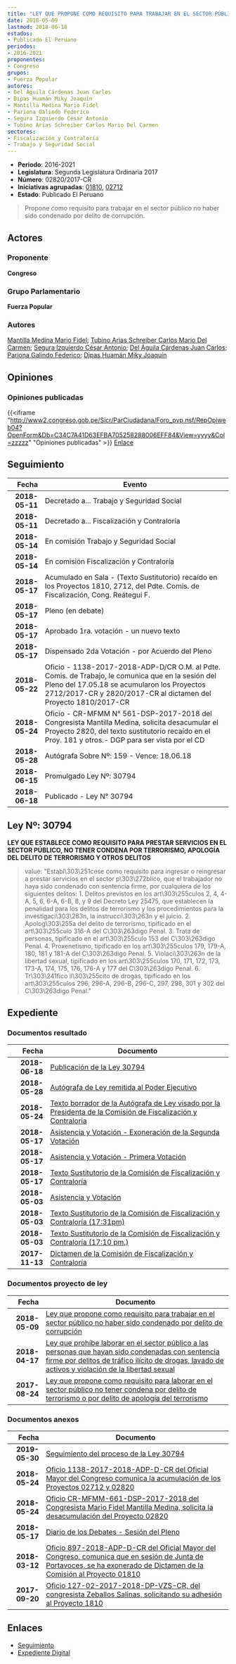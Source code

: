```yaml
---
title: "LEY QUE PROPONE COMO REQUISITO PARA TRABAJAR EN EL SECTOR PÚBLICO NO HABER SIDO CONDENADO POR DELITO DE CORRUPCIÓN"
date: 2018-05-09
lastmod: 2018-06-18
estados:
- Publicado El Peruano
periodos:
- 2016-2021
proponentes:
- Congreso
grupos:
- Fuerza Popular
autores:
- Del Águila Cárdenas Juan Carlos
- Dipas Huamán Miky Joaquín
- Mantilla Medina Mario Fidel
- Pariona Galindo Federico
- Segura Izquierdo César Antonio
- Tubino Arias Schreiber Carlos Mario Del Carmen
sectores:
- Fiscalización y Contraloría
- Trabajo y Seguridad Social
---
```

- **Periodo**: 2016-2021
- **Legislatura**: Segunda Legislatura Ordinaria 2017
- **Número**: 02820/2017-CR
- **Iniciativas agrupadas**: [01810](../../01800/01810), [02712](../../02700/02712)
- **Estado**: Publicado El Peruano

> Propone como requisito para trabajar en el sector público no haber sido condenado por delito de corrupción.


## Actores

### Proponente

**Congreso**

### Grupo Parlamentario

**Fuerza Popular**

### Autores

[Mantilla Medina Mario Fidel](mailto:mailto:mmantilla@congreso.gob.pe); [Tubino Arias Schreiber Carlos Mario Del Carmen](mailto:mailto:ctubino@congreso.gob.pe); [Segura Izquierdo César Antonio](mailto:mailto:csegura@congreso.gob.pe); [Del Águila Cárdenas Juan Carlos](mailto:mailto:jdelaguila@congreso.gob.pe); [Pariona Galindo Federico](mailto:mailto:fpariona@congreso.gob.pe); [Dipas Huamán Miky Joaquín](mailto:mailto:mdipas@congreso.gob.pe)

## Opiniones

### Opiniones publicadas

{{<iframe "http://www2.congreso.gob.pe/Sicr/ParCiudadana/Foro_pvp.nsf/RepOpiweb04?OpenForm&Db=C34C7A41D63EFBA705258288006EFF84&View=yyyy&Col=zzzzz" "Opiniones publicadas" >}}
[Enlace](http://www2.congreso.gob.pe/Sicr/ParCiudadana/Foro_pvp.nsf/RepOpiweb04?OpenForm&Db=C34C7A41D63EFBA705258288006EFF84&View=yyyy&Col=zzzzz)


## Seguimiento

| Fecha | Evento |
|------:|--------|
| **2018-05-11** | Decretado a... Trabajo y Seguridad Social |
| **2018-05-11** | Decretado a... Fiscalización y Contraloría |
| **2018-05-14** | En comisión Trabajo y Seguridad Social |
| **2018-05-14** | En comisión Fiscalización y Contraloría |
| **2018-05-17** | Acumulado en Sala - (Texto Sustitutorio) recaído en los Proyectos 1810, 2712, del Pdte. Comis. de Fiscalización, Cong. Reátegui F. |
| **2018-05-17** | Pleno (en debate) |
| **2018-05-17** | Aprobado 1ra. votación - un nuevo texto |
| **2018-05-17** | Dispensado 2da Votación - por Acuerdo del Pleno |
| **2018-05-22** | Oficio - 1138-2017-2018-ADP-D/CR O.M. al Pdte. Comis. de Trabajo, le comunica que en la sesión del Pleno del 17.05.18 se acumularon los Proyectos 2712/2017-CR y 2820/2017-CR al dictamen del Proyecto 1810/2017-CR |
| **2018-05-24** | Oficio - CR-MFMM N° 561-DSP-2017-2018 del Congresista Mantilla Medina, solicita desacumular el Proyecto 2820, del texto sustitutorio recaído en el Proy. 181 y otros.- DGP para ser vista por el CD |
| **2018-05-28** | Autógrafa Sobre Nº: 159 - Vence: 18.06.18 |
| **2018-06-15** | Promulgado Ley Nº: 30794 |
| **2018-06-18** | Publicado - Ley N° 30794 |

## Ley Nº: 30794

**LEY QUE ESTABLECE COMO REQUISITO PARA PRESTAR SERVICIOS EN EL SECTOR PÚBLICO, NO TENER CONDENA POR TERRORISMO, APOLOGÍA DEL DELITO DE TERRORISMO Y OTROS DELITOS**

> value: "Establ\303\251cese como requisito para ingresar o reingresar a prestar servicios en el sector p\303\272blico, que el trabajador no haya sido condenado con sentencia firme, por cualquiera de los siguientes delitos: 1. Delitos previstos en los art\303\255culos 2, 4, 4-A, 5, 6, 6-A, 6-B, 8, y 9 del Decreto Ley 25475, que establecen la penalidad para los delitos de terrorismo y los procedimientos para la investigaci\303\263n, la instrucci\303\263n y el juicio. 2. Apolog\303\255a del delito de terrorismo, tipificado en el art\303\255culo 316-A del C\303\263digo Penal. 3. Trata de personas, tipificado en el art\303\255culo 153 del C\303\263digo Penal. 4. Proxenetismo, tipificado en los art\303\255culos 179, 179-A, 180, 181 y 181-A del C\303\263digo Penal. 5. Violaci\303\263n de la libertad sexual, tipificado en los art\303\255culos 170, 171, 172, 173, 173-A, 174, 175, 176, 176-A y 177 del C\303\263digo Penal. 6. Tr\303\241fico il\303\255cito de drogas, tipificado en los art\303\255culos 296, 296-A, 296-B, 296-C, 297, 298, 301 y 302 del C\303\263digo Penal."


## Expediente

### Documentos resultado

| Fecha | Documento |
|------:|-----------|
| **2018-06-18** | [Publicación de la Ley 30794](http://www.leyes.congreso.gob.pe/Documentos/2016_2021/ADLP/Normas_Legales/30794-LEY.pdf) |
| **2018-05-28** | [Autógrafa de Ley remitida al Poder Ejecutivo](http://www.leyes.congreso.gob.pe/Documentos/2016_2021/ADLP/Texto_Aprobado/AU0181020180528.pdf) |
| **2018-05-24** | [Texto borrador de la Autógrafa de Ley visado por la Presidenta de la Comisión de Fiscalización y Contraloria](http://www.leyes.congreso.gob.pe/Documentos/2016_2021/Texto_Borrador_de_Autografa/BAU0181020180524.pdf) |
| **2018-05-17** | [Asistencia y Votación - Exoneración de la Segunda Votación](http://www.leyes.congreso.gob.pe/Documentos/2016_2021/Asistencia_y_Votacion/Proyectos_de_Ley/Exoneracion_de_Segunda_Votacion/ESV0181020180517.pdf) |
| **2018-05-17** | [Asistencia y Votación - Primera Votación](http://www.leyes.congreso.gob.pe/Documentos/2016_2021/Asistencia_y_Votacion/Proyectos_de_Ley/AV0181020180517.pdf) |
| **2018-05-17** | [Texto Sustitutorio de la Comisión de Fiscalización y Contraloría](http://www.leyes.congreso.gob.pe/Documentos/2016_2021/Texto_Sustitutorio/Proyectos_de_Ley/TS0181020180517.pdf) |
| **2018-05-03** | [Asistencia y Votación](http://www.leyes.congreso.gob.pe/Documentos/2016_2021/Asistencia_y_Votacion/Proyectos_de_Ley/AV0181020180503.pdf) |
| **2018-05-03** | [Texto Sustitutorio de la Comisión de Fiscalización y Contraloría (17:31pm)](http://www.leyes.congreso.gob.pe/Documentos/2016_2021/Texto_Sustitutorio/Proyectos_de_Ley/TS0181020180503-.pdf) |
| **2018-05-03** | [Texto Sustitutorio de la Comisión de Fiscalización y Contraloría (17:10 pm.)](http://www.leyes.congreso.gob.pe/Documentos/2016_2021/Texto_Sustitutorio/Proyectos_de_Ley/TS0181020180503.pdf) |
| **2017-11-13** | [Dictamen de la Comisión de Fiscalización y Contraloría](http://www.leyes.congreso.gob.pe/Documentos/2016_2021/Dictamenes/Proyectos_de_Ley/01810DC12MAY20171113.pdf) |

### Documentos proyecto de ley

| Fecha | Documento |
|------:|-----------|
| **2018-05-09** | [Ley que propone como requisito para trabajar en el sector público no haber sido condenado por delito de corrupción](http://www.leyes.congreso.gob.pe/Documentos/2016_2021/Proyectos_de_Ley_y_de_Resoluciones_Legislativas/PL0282020180509.pdf) |
| **2018-04-17** | [Ley que prohíbe laborar en el sector público a las personas que hayan sido condenadas con sentencia firme por delitos de tráfico ilícito de drogas, lavado de activos y violación de la libertad sexual](http://www.leyes.congreso.gob.pe/Documentos/2016_2021/Proyectos_de_Ley_y_de_Resoluciones_Legislativas/PL0271220180417..pdf) |
| **2017-08-24** | [Ley que propone como requisito para laborar en el sector público no tener condena por delito de terrorismo o por delito de apología del terrorismo](http://www.leyes.congreso.gob.pe/Documentos/2016_2021/Proyectos_de_Ley_y_de_Resoluciones_Legislativas/PL0181020170824.pdf) |

### Documentos anexos

| Fecha | Documento |
|------:|-----------|
| **2019-05-30** | [Seguimiento del proceso de la Ley 30794](http://www.leyes.congreso.gob.pe/Documentos/2016_2021/Seguimiento_de_Proyectos_de_Ley/01810PL20190530.pdf) |
| **2018-05-24** | [Oficio 1138-2017-2018-ADP-D-CR del Oficial Mayor del Congreso comunica la acumulación de los Proyectos 02712 y 02820](http://www.leyes.congreso.gob.pe/Documentos/2016_2021/Oficios/Oficialia_Mayor/OFICIO-1138-2017-2018-ADP-D-CR.pdf) |
| **2018-05-24** | [Oficio CR-MFMM-661-DSP-2017-2018 del Congresista Mario Fidel Mantilla Medina, solicita la desacumulación del Proyecto 02820](http://www.leyes.congreso.gob.pe/Documentos/2016_2021/Oficios/Congresistas/OFICIO-CR-MFMM-661-DSP-2017-2018.pdf) |
| **2018-05-17** | [Diario de los Debates - Sesión del Pleno](http://www.leyes.congreso.gob.pe/Documentos/2016_2021/ADLP/Diario_Debates/30794-TDD.pdf) |
| **2018-03-12** | [Oficio 897-2018-ADP-D-CR del Oficial Mayor del Congreso, comunica que en sesión de Junta de Portavoces, se ha exonerado de Dictamen de la Comisión al Proyecto 01810](http://www.leyes.congreso.gob.pe/Documentos/2016_2021/Oficios/Oficialia_Mayor/OFICIO-897-2018-ADP-D-CR.pdf) |
| **2017-09-20** | [Oficio 127-02-2017-2018-DP-VZS-CR, del congresista Zeballos Salinas, solicitando su adhesión al Proyecto 1810](http://www.leyes.congreso.gob.pe/Documentos/2016_2021/Adhesiones/Proyectos_de_Ley/OFICIO-127-02-2017-2018-DP-VZS-CR.pdf) |

## Enlaces

- [Seguimiento](http://www2.congreso.gob.pe/Sicr/TraDocEstProc/CLProLey2016.nsf/f7fff46988ca05b1052578e100829cc7/89e0ab4d9cec448f05258288006121fb?OpenDocument)
- [Expediente Digital](http://www2.congreso.gob.pe/Sicr/TraDocEstProc/Expvirt_2011.nsf/visbusqptramdoc1621/02820?opendocument)

